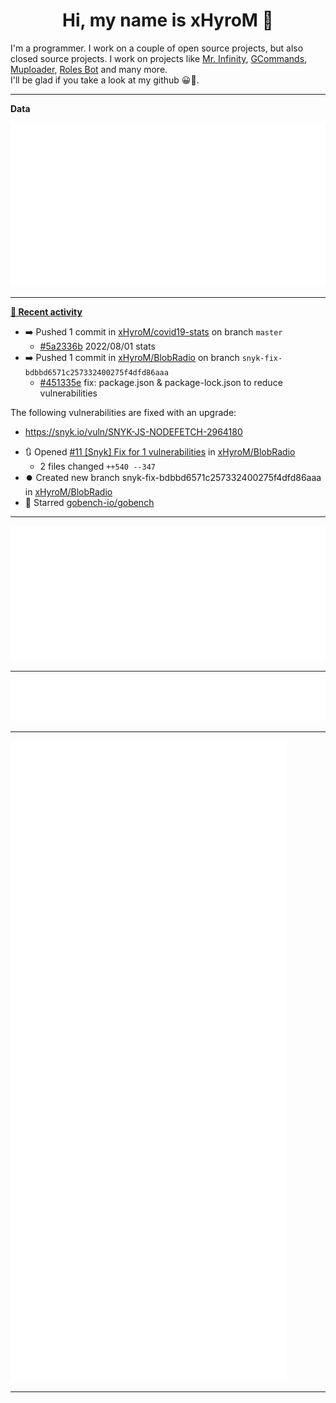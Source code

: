 <p align="center">
    <!-- <img src="https://avatars.githubusercontent.com/u/56601352" width="192" alt="hyro's pfp" /> -->
    <h1 align="center">Hi, my name is xHyroM 👋</h1>
</p>

I'm a programmer. I work on a couple of open source projects, but also closed source projects. I work on projects like [Mr. Infinity](https://discord.com/oauth2/authorize?client_id=720321585625694239&scope=bot%20applications.commands&permissions=8&redirect_uri=https://blobs.gq/imanager&prompt=consent&response_type=code), [GCommands](https://github.com/Garlic-Team/GCommands), [Muploader](https://github.com/xHyroM/Muploader), [Roles Bot](https://github.com/xHyroM/roles-bot) and many more.  
I'll be glad if you take a look at my github 😀👀.

___
**Data**

<img src="https://github.com/xHyroM/xHyroM/blob/master/.cache/base.svg">

___

**[📰 Recent activity](https://github.com/xHyroM)**
* ➡️ Pushed 1 commit in [xHyroM/covid19-stats](https://github.com/xHyroM/covid19-stats) on branch `master`
  * [#5a2336b](https://github.com/xHyroM/covid19-stats/commit/5a2336b) 2022/08/01 stats
* ➡️ Pushed 1 commit in [xHyroM/BlobRadio](https://github.com/xHyroM/BlobRadio) on branch `snyk-fix-bdbbd6571c257332400275f4dfd86aaa`
  * [#451335e](https://github.com/xHyroM/BlobRadio/commit/451335e) fix: package.json &amp; package-lock.json to reduce vulnerabilities

The following vulnerabilities are fixed with an upgrade:
- https://snyk.io/vuln/SNYK-JS-NODEFETCH-2964180
* 🔃 Opened [#11 [Snyk] Fix for 1 vulnerabilities](https://github.com/xHyroM/BlobRadio/pull/11) in [xHyroM/BlobRadio](https://github.com/xHyroM/BlobRadio)
  * 2 files changed `++540 --347`
* ⏺️ Created new branch snyk-fix-bdbbd6571c257332400275f4dfd86aaa in [xHyroM/BlobRadio](https://github.com/xHyroM/BlobRadio)
* 🌟 Starred [gobench-io/gobench](https://github.com/gobench-io/gobench)


___

<img src="https://github.com/xHyroM/xHyroM/blob/master/.cache/isocalendar.svg">

___

<img src="https://github.com/xHyroM/xHyroM/blob/master/.cache/languages.svg">

___

<img src="https://github.com/xHyroM/xHyroM/blob/master/.cache/achievements.svg">

___
